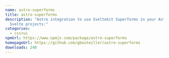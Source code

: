 ```yaml
---
name: astro-superforms
title: astro-superforms
description: "Astro integration to use Sveltekit Superforms in your Astro +
  Svelte projects:"
categories:
  - css+ui
npmUrl: https://www.npmjs.com/package/astro-superforms
homepageUrl: https://github.com/gbouteiller/astro-superforms
downloads: 240
---
```

